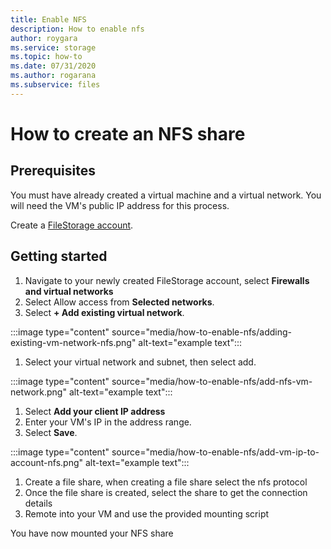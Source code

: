 ```yaml
---
title: Enable NFS
description: How to enable nfs
author: roygara
ms.service: storage
ms.topic: how-to
ms.date: 07/31/2020
ms.author: rogarana
ms.subservice: files
---
```


# How to create an NFS share

## Prerequisites

You must have already created a virtual machine and a virtual network. You will need the VM's public IP address for this process.

Create a [FileStorage account](storage-how-to-create-premium-fileshare.md).

## Getting started

1. Navigate to your newly created FileStorage account, select **Firewalls and virtual networks**
1. Select Allow access from **Selected networks**.
1. Select **+ Add existing virtual network**. 

:::image type="content" source="media/how-to-enable-nfs/adding-existing-vm-network-nfs.png" alt-text="example text":::

1. Select your virtual network and subnet, then select add.

:::image type="content" source="media/how-to-enable-nfs/add-nfs-vm-network.png" alt-text="example text":::

1. Select **Add your client IP address**
1. Enter your VM's IP in the address range.
1. Select **Save**.

:::image type="content" source="media/how-to-enable-nfs/add-vm-ip-to-account-nfs.png" alt-text="example text":::

1. Create a file share, when creating a file share select the nfs protocol
1. Once the file share is created, select the share to get the connection details
1. Remote into your VM and use the provided mounting script

You have now mounted your NFS share
